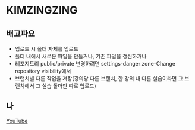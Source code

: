 # KIMZINGZING

**배고파요**
--
* 업로드 시 폴더 자체를 업로드
* 폴더 내에서 새로운 파일을 만들거나, 기존 파일을 갱신하거나
* 레포지토리 public/private 변경하려면 settings-danger zone-Change repository visibility에서
* 브랜치별 다른 작업을 저장(강의당 다른 브랜치, 한 강의 내 다른 실습이라면 그 브랜치에서 그 실습 폴더만 따로 업로드)

**나**
--
[YouTube](https://youtube.com/channel/UC5354U8FB1UopokTlsedzXg?si=itp1z0dp7NDfcg8N)
